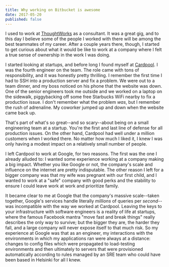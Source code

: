 ```yaml
---
title: Why working on Bitbucket is awesome
date: 2017-05-20
published: false
---
```


I used to work at [ThoughtWorks][1] as a consultant. It was a great gig, and to this day I believe some of the people I worked with there will be among the best teammates of my career. After a couple years there, though, I started to get curious about what it would be like to work at a company where I felt a true sense of ownership in the work I was doing.

I started looking at startups, and before long I found myself at [Cardpool][2]. I was the fourth engineer on the team. The role came with tons of responsibility, and it was honestly pretty thrilling. I remember the first time I had to SSH into a production server and fix a problem. We were out to a team dinner, and my boss noticed on his phone that the website was down. One of the senior engineers took me outside and we worked on a laptop on the sidewalk, piggybacking off some free Starbucks WiFi nearby to fix a production issue. I don't remember what the problem *was*, but I remember the rush of adrenaline. My coworker jumped up and down when the website came back up.

That's part of what's so great--and so scary--about being on a small engineering team at a startup. You're the first and last line of defense for all production issues. On the other hand, Cardpool had well under a million customers when I worked there. No matter how much I liked it, I knew I was only having a modest impact on a relatively small number of people.

I left Cardpool to work at Google, for two reasons. The first was the one I already alluded to: I wanted some experience working at a company making a big impact. Whether you like Google or not, the company's scale and influence on the internet are pretty indisputable. The other reason I left for a bigger company was that my wife was pregnant with our first child, and I wanted to work at a "safe" company with good perks and the stability to ensure I could leave work at work and prioritize family.

It became clear to me at Google that the company's massive scale--taken together, Google's services handle literally *millions* of queries per *second*--was incompatible with the way we worked at Cardpool. Leaving the keys to your infrastructure with software engineers is a reality of life at startups, where the famous Facebook mantra "move fast and break things" really describes the only way to survive; but the bigger they are, the harder they fall, and a large company will never expose itself to that much risk. So my experience at Google was that as an engineer, my interactions with the environments in which my applications ran were always at a distance: changes to config files which were propagated to load-testing environments and then ultimately to servers that were provisioned automatically according to rules managed by an SRE team who could have been based in Helsinki for all I knew.

[1]: https://www.thoughtworks.com/
[2]: https://www.cardpool.com/
